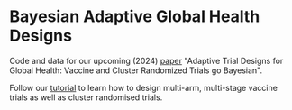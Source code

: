 # Bayesian Adaptive Global Health Designs
Code and data for our upcoming (2024) [paper](https://drive.google.com/file/d/1IlBQh_7sS6jEb30PFWRvPvIQFJVUpkI2/view?usp=drive_link) "Adaptive Trial Designs for Global Health: Vaccine and Cluster Randomized Trials go Bayesian".

Follow our [tutorial](https://oharari.github.io/Bayesian-Adaptive-Global-Health-Designs/) to learn how to design multi-arm, multi-stage vaccine trials as well as cluster randomised trials.
